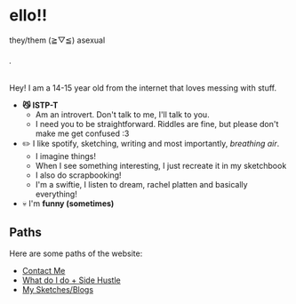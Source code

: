 # ello!!
they/them            (≧▽≦)             asexual

###### .

Hey! I am a 14-15 year old from the internet that loves messing with stuff.
* **😼 ISTP-T**
  * Am an introvert. Don't talk to me, I'll talk to you.
  * I need you to be straightforward. Riddles are fine, but please don't make me get confused :3
* ✏️ I like spotify, sketching, writing and most importantly, _breathing air_.
  * I imagine things!
  * When I see something interesting, I just recreate it in my sketchbook
  * I also do scrapbooking!
  * I'm a swiftie, I listen to dream, rachel platten and basically everything!
* 💀 I'm **funny (sometimes)**

## Paths
Here are some paths of the website:
- [Contact Me](https://bobbledbobby.github.io/contact-me)
- [What do I do + Side Hustle](https://bobbledbobby.github.io/what-do-i-do)
- [My Sketches/Blogs](https://bobbledbobby.github.io/not-an-easteregg)

